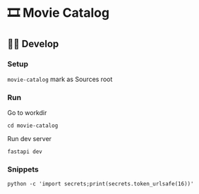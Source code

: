 # 🎞️ Movie Catalog

## 🧑‍💻 Develop

### Setup

`movie-catalog` mark as Sources root

### Run

Go to workdir
```shell
cd movie-catalog
```

Run dev server
```shell
fastapi dev
```

### Snippets

```shell
python -c 'import secrets;print(secrets.token_urlsafe(16))'
```
